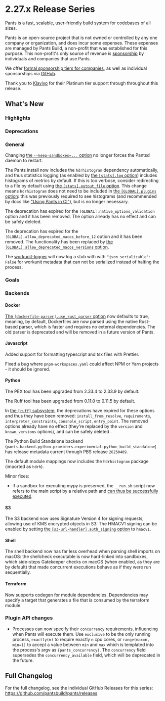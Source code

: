 # 2.27.x Release Series

Pants is a fast, scalable, user-friendly build system for codebases of all sizes.

Pants is an open-source project that is not owned or controlled by any one company or organization, and does incur some expenses. These expenses are managed by Pants Build, a non-profit that was established for this purpose. This non-profit's only source of revenue is [sponsorship](https://www.pantsbuild.org/sponsorship) by individuals and companies that use Pants.

We offer [formal sponsorship tiers for companies](https://www.pantsbuild.org/sponsorship), as well as individual sponsorships via [GitHub](https://github.com/sponsors/pantsbuild).

Thank you to [Klaviyo](https://www.klaviyo.com/) for their Platinum tier support through throughout this release.

## What's New

### Highlights

### Deprecations


### General

Changing [the `--keep-sandboxes=...` option](https://www.pantsbuild.org/2.27/reference/global-options#keep_sandboxes) no longer forces the Pantsd daemon to restart.

The Pants install now includes the `hdrhistogram` dependency automatically, and thus statistics logging (as enabled by [the `[stats].log` option](https://www.pantsbuild.org/2.27/reference/subsystems/stats#log)) includes histograms of metrics by default. If this is too verbose, consider redirecting to a file by default using [the `[stats].output_file` option](https://www.pantsbuild.org/2.27/reference/subsystems/stats#output_file). This change means `hdrhistogram` does not need to be included in [the `[GLOBAL].plugins` option](https://www.pantsbuild.org/2.27/reference/global-options#plugins): this was previously required to see histograms (and recommended by docs like ["Using Pants in CI"](https://www.pantsbuild.org/2.27/docs/using-pants/using-pants-in-ci)), but is no longer necessary.

The deprecation has expired for the `[GLOBAL].native_options_validation` option and it has been removed. The option already has no effect and can be safely deleted.

The deprecation has expired for the `[GLOBAL].allow_deprecated_macos_before_12` option and it has been removed. The functionality has been replaced by [the `[GLOBAL].allow_deprecated_macos_versions` option](https://www.pantsbuild.org/2.27/reference/global-options#allow_deprecated_macos_versions).

The [workunit-logger](https://www.pantsbuild.org/2.27/reference/subsystems/workunit-logger) will now log a stub with with `"json_serializable": False` for workunit metadata that can not be serialized instead of halting the process.


### Goals


### Backends

#### Docker

[The `[dockerfile-parser].use_rust_parser` option](https://www.pantsbuild.org/2.27/reference/subsystems/dockerfile-parser) now defaults to true, meaning, by default, Dockerfiles are now parsed using the native Rust-based parser, which is faster and requires no external dependencies. The old parser is deprecated and will be removed in a future version of Pants.

#### Javascript

Added support for formatting typescript and tsx files with Prettier.

Fixed a bug where `pnpm-workspaces.yaml` could affect NPM or Yarn projects - it should be ignored.

#### Python

The PEX tool has been upgraded from 2.33.4 to 2.33.9 by default.

The Ruff tool has been upgraded from 0.11.0 to 0.11.5 by default.

In [the `[ruff]` subsystem](https://www.pantsbuild.org/2.27/reference/subsystems/ruff), the deprecations have expired for these options and thus they have been removed: `install_from_resolve`, `requirements`, `interpreter_constraints`, `consnole_script`, `entry_point`. The removed options already have no effect (they're replaced by the `version` and `known_versions` options), and can be safely deleted .

The Python Build Standalone backend (`pants.backend.python.providers.experimental.python_build_standalone`) has release metadata current through PBS release `20250409`.

The default module mappings now includes the `hdrhistogram` package (imported as `hdrh`).

Minor fixes:

- If a sandbox for executing mypy is preserved, the `__run.sh` script now refers to the main script by a relative path and [can thus be successfully executed](https://github.com/pantsbuild/pants/issues/22138).

#### S3

The S3 backend now uses Signature Version 4 for signing requests, allowing use of KMS encrypted objects in S3. The HMACV1 signing can be enabled by setting [the `[s3-url-handler].auth_signing` option](https://www.pantsbuild.org/2.27/reference/subsystems/s3-url-handler#auth_signing) to `hmacv1`.

#### Shell

The shell backend now has far less overhead when parsing shell imports on macOS: the shellcheck executable is now hard-linked into sandboxes, which side-steps Gatekeeper checks on macOS (when enabled, as they are by default) that made concurrent executions behave as if they were run sequentially.

#### Terraform

Now supports codegen for module dependencies. Dependencies may specify a target that generates a file that is consumed by the terraform module.

### Plugin API changes

* Processes can now specify their `concurrency` requirements, influencing when Pants will execute them. Use `exclusive` to be the only running process, `exactly(n)` to require exactly `n` cpu cores, or `range(max=n, min=1)` to accept a value between `min` and `max` which is templated into the process's argv as `{pants_concurrency}`. The `concurrency` field supersedes the `concurrency_available` field, which will be deprecated in the future.

## Full Changelog

For the full changelog, see the individual GitHub Releases for this series: <https://github.com/pantsbuild/pants/releases>
